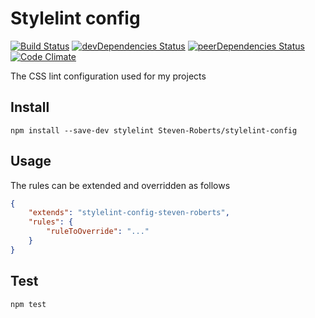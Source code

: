 # Stylelint config

[![Build Status](https://travis-ci.org/Steven-Roberts/stylelint-config.svg?branch=master)](https://travis-ci.org/Steven-Roberts/stylelint-config)
[![devDependencies Status](https://david-dm.org/Steven-Roberts/stylelint-config/dev-status.svg)](https://david-dm.org/Steven-Roberts/stylelint-config?type=dev)
[![peerDependencies Status](https://david-dm.org/Steven-Roberts/stylelint-config/peer-status.svg)](https://david-dm.org/Steven-Roberts/stylelint-config?type=peer)
[![Code Climate](https://codeclimate.com/github/Steven-Roberts/stylelint-config/badges/gpa.svg)](https://codeclimate.com/github/Steven-Roberts/stylelint-config)

The CSS lint configuration used for my projects

## Install

```shell
npm install --save-dev stylelint Steven-Roberts/stylelint-config
```

## Usage

The rules can be extended and overridden as follows

```json
{
    "extends": "stylelint-config-steven-roberts",
    "rules": {
        "ruleToOverride": "..."
    }
}
```

## Test

```shell
npm test
```
